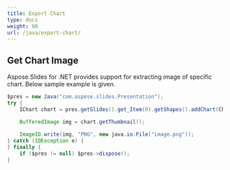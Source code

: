```yaml
---
title: Export Chart
type: docs
weight: 90
url: /java/export-chart/
---
```


## **Get Chart Image**
Aspose.Slides for .NET provides support for extracting image of specific chart. Below sample example is given. 

```java
$pres = new Java("com.aspose.slides.Presentation");
try {
    IChart chart = pres.getSlides().get_Item(0).getShapes().addChart(ChartType.ClusteredColumn, 50, 50, 600, 400);

    BufferedImage img = chart.getThumbnail();
    
    ImageIO.write(img, "PNG", new java.io.File("image.png"));
} catch (IOException e) {
} finally {
    if ($pres != null) $pres->dispose();
}
```
